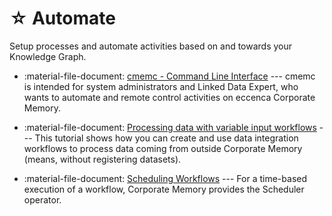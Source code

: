 # ☆ Automate

Setup processes and automate activities based on and towards your Knowledge Graph.

- :material-file-document: [cmemc - Command Line Interface](./cmemc-command-line-interface) --- cmemc is intended for system administrators and Linked Data Expert, who wants to automate and remote control activities on eccenca Corporate Memory.

- :material-file-document: [Processing data with variable input workflows](/build/processing-data-with-variable-input-workflows) --- This tutorial shows how you can create and use data integration workflows to process data coming from outside Corporate Memory (means, without registering datasets).

- :material-file-document: [Scheduling Workflows](./scheduling-workflows) --- For a time-based execution of a workflow, Corporate Memory provides the Scheduler operator.
